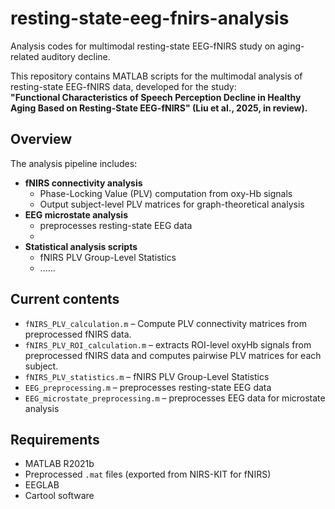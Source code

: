 # resting-state-eeg-fnirs-analysis
Analysis codes for multimodal resting-state EEG-fNIRS study on aging-related auditory decline.

This repository contains MATLAB scripts for the multimodal analysis of resting-state EEG-fNIRS data, developed for the study:  
**"Functional Characteristics of Speech Perception Decline in Healthy Aging Based on Resting-State EEG-fNIRS" (Liu et al., 2025, in review).**

## Overview
The analysis pipeline includes:
- **fNIRS connectivity analysis**  
  - Phase-Locking Value (PLV) computation from oxy-Hb signals  
  - Output subject-level PLV matrices for graph-theoretical analysis
- **EEG microstate analysis**
  - preprocesses resting-state EEG data
  - 
- **Statistical analysis scripts**
  - fNIRS PLV Group-Level Statistics
  - ......

## Current contents
- `fNIRS_PLV_calculation.m` – Compute PLV connectivity matrices from preprocessed fNIRS data.
- `fNIRS_PLV_ROI_calculation.m` – extracts ROI-level oxyHb signals from preprocessed fNIRS data and computes pairwise PLV matrices for each subject.
- `fNIRS_PLV_statistics.m` – fNIRS PLV Group-Level Statistics
- `EEG_preprocessing.m` – preprocesses resting-state EEG data
- `EEG_microstate_preprocessing.m` – preprocesses EEG data for microstate analysis

## Requirements
- MATLAB R2021b
- Preprocessed `.mat` files (exported from NIRS-KIT for fNIRS)
- EEGLAB
- Cartool software
